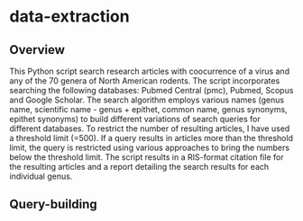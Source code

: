 # data-extraction

## Overview
This Python script search research articles with coocurrence of a virus and any of the 70 genera of North American rodents. The script incorporates searching the following databases: Pubmed Central (pmc), Pubmed, Scopus and Google Scholar. The search algorithm employs various names (genus name, scientific name - genus + epithet, common name, genus synonyms, epithet synonyms) to build different variations of search queries for different databases. To restrict the number of resulting articles, I have used a threshold limit (=500). If a query results in articles more than the threshold limit, the query is restricted using various approaches to bring the numbers below the threshold limit. The script results in a RIS-format citation file for the resulting articles and a report detailing the search results for each individual genus. 

## Query-building


